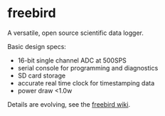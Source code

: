 freebird
========

A versatile, open source scientific data logger.

Basic design specs:
* 16-bit single channel ADC at 500SPS
* serial console for programming and diagnostics
* SD card storage
* accurate real time clock for timestamping data
* power draw <1.0w

Details are evolving, see the [freebird wiki](https://github.com/rustychris/freebird/wiki).
